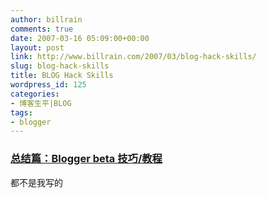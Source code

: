 ```yaml
---
author: billrain
comments: true
date: 2007-03-16 05:09:00+00:00
layout: post
link: http://www.billrain.com/2007/03/blog-hack-skills/
slug: blog-hack-skills
title: BLOG Hack Skills
wordpress_id: 125
categories:
- 博客生平|BLOG
tags:
- blogger
---
```


### [总结篇：Blogger beta 技巧/教程](http://sunr.blogspot.com/2006/10/blogger-beta_8729.html)

都不是我写的  


  


  


